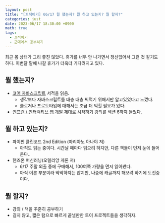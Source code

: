 ```yaml
---
layout: post
title: "[끄적이기] 06/17 뭘 했는지? 뭘 하고 있는지? 뭘 할지?"
categories: just
date: 2023-06/17 18:30:00 +0900
math: true
tags:
  - 끄적이기
  - 군대에서 공부하기
---
```


최근 몸 상태가 그리 좋진 않았다. 휴가를 너무 안 나가면서 정신없어서 그런 것 같기도 하다.
이번달 말에 나갈 휴가가 더욱더 기다려지고 있다.

## 뭘 했는지?

- [코어 자바스크립트](https://product.kyobobook.co.kr/detail/S000001766397) 서적을 읽음.
  - 생각보다 자바스크립트를 대충 대충 써먹기 위해서만 알고있었다고 느꼈다.
  - 클로저나 프로토타입에 대해서는 조금 더 익힐 필요가 있다.
- [인프런 / 인터랙티브 웹 개발 제대로 시작하기](https://www.inflearn.com/course/interactive_web/dashboard) 강의를 섹션 6까지 들었다.

## 뭘 하고 있는지?

- 파이썬 클린코드 2nd Edition (마리아노 아나야 저)
  - 아직도 읽는 중이다. 시간날 때마다 읽으려 하지만, 다른 책들이 먼저 눈에 들어온다..
- 핸즈온 머신러닝(오렐리앙 게론 저)
  - 6/17 주말 외출 중에 구매해서, 100여쪽 가량을 먼저 읽어봤다.
  - 아직 이론 부분이라 막막하지는 않지만, 나중에 캐글까지 해보려 하기에 도전중이다.

## 뭘 할지?
- 강의 / 책을 꾸준히 공부하기
- 길지 않고, 짧은 텀으로 빠르게 끝낼만한 토이 프로젝트들을 생각하자.

